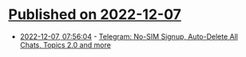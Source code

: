 # [Published on 2022-12-07](index.md)

* [2022-12-07, 07:56:04](https://news.ycombinator.com/item?id=33891807) - [Telegram: No-SIM Signup, Auto-Delete All Chats, Topics 2.0 and more](https://telegram.org/blog/ultimate-privacy-topics-2-0/fr?setln=en)
